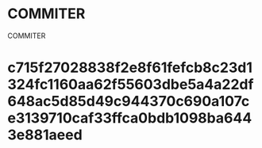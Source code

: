 # COMMITER
COMMITER






# c715f27028838f2e8f61fefcb8c23d1324fc1160aa62f55603dbe5a4a22df648ac5d85d49c944370c690a107ce3139710caf33ffca0bdb1098ba6443e881aeed
